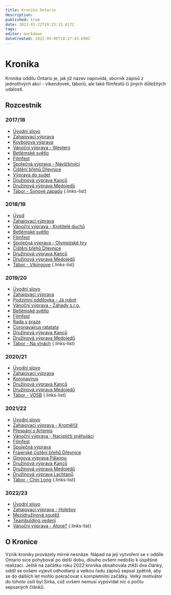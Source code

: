 ```yaml
---
title: Kronika Ontario
description: 
published: true
date: 2023-01-22T19:23:13.817Z
tags: 
editor: markdown
dateCreated: 2022-09-06T18:27:43.690Z
---
```


# Kronika

Kronika oddílu Ontario je, jak již název napovídá, sborník zápisů z jednotlivých akcí - víkendovek, táborů, ale také filmfestů či jiných důležitých událostí.

## Rozcestník

### 2017/18

- [Úvodní slovo](uvod_17)
- [Zahajovací výprava](zahajovacka_17)
- [Kovbojova výprava](kovboj_17)
- [Vánoční výprava - Western](vanocka_17)
- [Betlémské světlo](betlemske_svetlo_17)
- [Filmfest](filmfest_18)
- [Společná výprava - Návštšnvíci](spolecna_17)
- [Čištění břehů Dřevnice](drevnice_18)
- [Výprava do sudet](sudety_18)
- [Družinová výprava Kanců](druzinovka_kanci_18)
- [Družinová výprava Medojedů](druzinovka_medojedu_18)
- [Tábor - Synové západu](tabor_18)
{.links-list}

### 2018/19

- [Úvod](uvod_18)
- [Zahajovací výprava](zahajovacka_18)
- [Vánoční výprava - Krotitelé duchů](vanocka_18)
- [Betlémské světlo](betlemske_svetlo_18)
- [Filmfest](filmfest_19)
- [Společná výprava - Olympijské hry](spolecna_18)
- [Čištění břehů Dřevnice](drevnice_19)
- [Družinová výprava Kanců](druzinovka_kanci_19)
- [Družinová výprava Medojedů](druzinovka_medojedu_19)
- [Tábor - Vikingove](tabor_19)
{.links-list}

### 2019/20

- [Úvodní slovo](uvod_19)
- [Zahajovací výprava](zahajovacka_19)
- [Podzimní oddílovka - Já robot](robot_19)
- [Vánoční výprava - Záhady s.r.o.](vanocka_19)
- [Betlémské světlo](betlemske_svetlo_19)
- [Filmfest](filmfest_20)
- [Rada v praze](rada_20)
- [Coronavajrus ratatata](corona_20)
- [Družinová výprava Kanců](druzinovka_kanci_20)
- [Družinová výprava Medojedů](druzinovka_medojedu_20)
- [Tábor - Na vlnách](tabor_20)
{.links-list}

### 2020/21

- [Úvodní slovo](uvod_20)
- [Zahajovací výprava](zahajovacka_20)
- [Koronavirus](online_20)
- [Družinová výprava Kanců](druzinovka_kanci_21)
- [Družinová výprava Medojedů](druzinovka_medojedu_21)
- [Tábor - VOSB](tabor_21)
{.links-list}

### 2021/22

- [Úvodní slovo](uvod_21)
- [Zahajovací výprava - Kroměříž](zahajovacka_21)
- [Přespání s Artemis](prespani_21)
- [Vánoční výprava - Nacističtí sněhuláci](vanocka_21)
- [Filmfest](filmfest_22)
- [Společná výprava](spolecna_22)
- [Frajerské čistění břehů Dřevnice](drevka_22)
- [Gingova výprava Pálavou](palava_22)
- [Družinová výprava Kanců](druzinovka_kanci_22)
- [Družinová výprava Medojedů](druzinovka_medojedu_22)
- [Družinová výprava Lachtanů](druzinovka_lachtnu_22)
- [Tábor - Chin Long](tabor_22)
{.links-list}

### 2022/23

- [Úvodní slovo](uvod_22)
- [Zahajovací výprava - Holešov](zahajovacka_22)
- [Mezidružinová soutěž](soutez_22)
- [Teambulding vedení](teambuilding_22)
- [Vánoční výprava - Alone?](vanocka_22)
{.links-list}

## O Kronice

Vznik kroniky provázely mírné nesnáze. Nápad na její vytvoření se v oddíle Ontario sice pohyboval po delší dobu, dlouho ovšem nedošlo k úspěšné realizaci. Ještě na začátku roku 2022 kronika obsahovala ztěží dva články, oddíl se ovšem vyjevil odhodlaný a velkou řadu zápisů sepsal zpětně, aby se do dalších let mohlo pokračovat s kompletními začátky. Velký motivátor do tohoto úsilí byl Sirka, což ovšem nemusí vypovídat nic o počtu sepsaných článků.